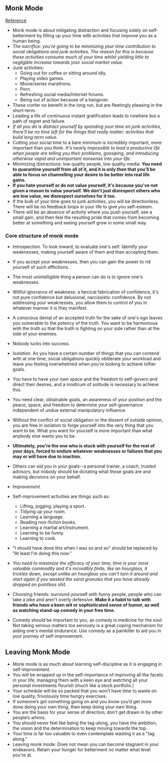 ## Monk Mode
[Reference](https://illimitablemen.com/2014/04/13/monk-mode/)

- Monk mode is about mitigating distraction and focusing solely on self-betterment by filling up your time with activities that improve you as a human being.
- *The sacrifice: you're going to be minimizing your time contribution to social obligations and junk activities. The reason for this is because these activities consume much of your time whilst yielding little to negligible increase towards your social market value.*
- Junk activities:
  - Going out for coffee or sitting around idly.
  - Playing video games.
  - Movie/series marathons.
  - Porn.
  - Refreshing social media/Internet forums.
  - Being out of action because of a hangover.
- These confer no benefit in the long run, but are fleetingly pleasing in the short-term.
- Leading a life of continuous instant gratification leads to nowhere but a path of regret and failure.
- *If all you do is distract yourself by spending your time on junk activities, there'll be no time left for the things that really matter: activities that build long term value.*
- Cutting your social time to a bare minimum is incredibly important, more important than you think. *It's nearly impossible to lead a productive life when people are telling you their problems, gossiping, and introducing otherwise vapid and unimportant nonsense into your life.*
- Minimizing distractions: low quality people, low quality media. **You need to quarantine yourself from all of it, and it is only then that you'll be able to focus on channelling your desire to be better into real life gains.**
- **If you hate yourself or do not value yourself, it's because you've not given a reason to value yourself. We don't just disrespect others who are low value, we disrespect ourselves for it too.**
- If the bulk of your time goes to junk activities, you will be directionless. There will be no feedback loops in your life to give you self-esteem.
- There will be an absence of activity where you push yourself, see a small gain, and then feel the resulting pride that comes from becoming better at something and seeing yourself grow in some small way.

### Core structure of monk mode

- *Introspection.* To look inward, to evaluate one's self. Identify your weaknesses, making yourself aware of them and then accepting them.
- If you accept your weaknesses, then you can gain the power to rid yourself of such afflictions.
- The most unintelligible thing a person can do is to ignore one's weaknesses.
- Willful ignorance of weakness: a farcical fabrication of confidence, it's not pure confidence but delusional, narcissistic confidence. By not addressing your weaknesses, you allow them to control of you in whatever manner it is they manifest.
- A conscious denial of an accepted truth for the sake of one's ego leaves you vulnerable to the potency of the truth. You want to be harmonious with the truth so that the truth is fighting on your side rather than at the side of your enemies.
- Nobody lucks into success.

- *Isolation.* As you have a certain number of things that you can contend with at one time, social obligations quickly obliterate your workload and leave you feeling overwhelmed when you're looking to achieve loftier goals.
- You have to have your own space and the freedom to self-govern and direct their desires, and a modicum of solitude is necessary to achieve this.
- You need clear, obtainable goals, an awareness of your position and the peace, space, and freedom to determine your self-governance independent of undue external manipulatory influence.
- Without the conflict of social obligation or the dissent of outside opinion, you are free in isolation to forge yourself into the very thing that you want to be. What you want for yourself is more important than what anybody else wants you to be.
- **Ultimately, you're the one who is stuck with yourself for the rest of your days, forced to endure whatever weaknesses or failures that you may or will have due to inaction.**
- Others can aid you in your goals--a personal trainer, a coach, trusted advisors, but nobody should be dictating what those goals are and making decisions on your behalf.

- *Improvement.*
- Self-improvement activities are things such as:
  - Lifting, jogging, playing a sport.
  - Tidying up your room.
  - Learning a language.
  - Reading non-fiction books.
  - Learning a martial art/instrument.
  - Learning to be funny.
  - Learning to cook.
- "I should have done this when I was so and so" should be replaced by "At least I'm doing this now."
- *You need to maximize the efficacy of your time, time is your most valuable commodity and it's incredibly finite, like an hourglass, it trickles down, except unlike an hourglass you can't turn it around and start again if you wasted the sand granules that you have already dropped on pointless shit.*
- Choosing friends: surround yourself with funny people, people who can take a joke and aren't overly defensive. **Make it a habit to talk with friends who have a keen wit or sophisticated sense of humor, as well as watching stand-up comedy in your free time.**
- Comedy should be important to you, as comedy is medicine for the soul. Not taking serious matters too seriously is a great coping mechanism for aiding one's mental endurance. Use comedy as a painkiller to aid you in your journey of self-improvement.

## Leaving Monk Mode

- Monk mode is as much about learning self-discipline as it is engaging in self-improvement.
- You will be wrapped up in the self-importance of improving all the facets in your life, managing them with a keen eye and watching all your personal investments flourish (much like a stock portfolio.)
- Your schedule will be so packed that you won’t have time to waste on low quality, frivolously time hungry exercises.
- If someone’s got something going on and you know you’d get more done doing your own thing, then keep doing your own thing.
- You are the basis for your sense of direction; don’t get drawn in by other people’s whims.
- You should never feel like being the tag-along, you have the ambition, the vision and the determination to keep moving towards the top.
- Your time is far too valuable to even contemplate wasting it as a "tag along."
- Leaving monk mode: Does not mean you can become stagnant in your endeavors. Retain your hunger for betterment no matter what level you're at.
